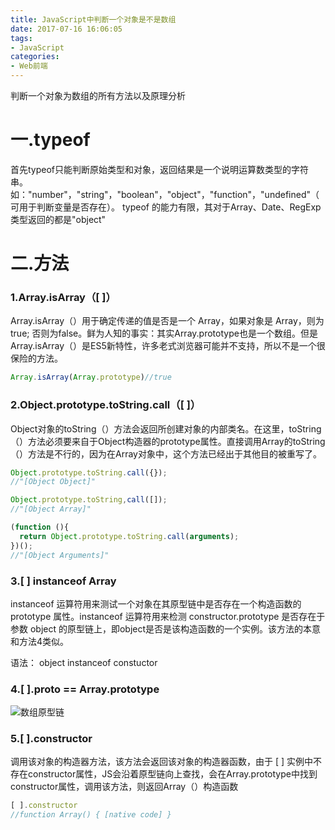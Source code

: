 ```yaml
---
title: JavaScript中判断一个对象是不是数组
date: 2017-07-16 16:06:05
tags:
- JavaScript
categories:
- Web前端
---
```

判断一个对象为数组的所有方法以及原理分析
<!--more-->
# 一.typeof
首先typeof只能判断原始类型和对象，返回结果是一个说明运算数类型的字符串。如："number"，"string"，"boolean"，"object"，"function"，"undefined"（可用于判断变量是否存在）。 typeof 的能力有限，其对于Array、Date、RegExp类型返回的都是"object"

# 二.方法
### 1.Array.isArray（[ ]）
Array.isArray（）用于确定传递的值是否是一个 Array，如果对象是 Array，则为true; 否则为false。鲜为人知的事实：其实Array.prototype也是一个数组。但是Array.isArray（）是ES5新特性，许多老式浏览器可能并不支持，所以不是一个很保险的方法。
```javascript
Array.isArray(Array.prototype)//true
```
### 2.Object.prototype.toString.call（[ ]）
Object对象的toString（）方法会返回所创建对象的内部类名。在这里，toString（）方法必须要来自于Object构造器的prototype属性。直接调用Array的toString（）方法是不行的，因为在Array对象中，这个方法已经出于其他目的被重写了。
```javascript
Object.prototype.toString.call({});
//"[Object Object]"

Object.prototype.toString,call([]);
//"[Object Array]"

(function (){
  return Object.prototype.toString.call(arguments);
})();
//"[Object Arguments]"
```
### 3.[ ] instanceof Array
instanceof 运算符用来测试一个对象在其原型链中是否存在一个构造函数的 prototype 属性。instanceof 运算符用来检测 constructor.prototype 是否存在于参数 object 的原型链上，即object是否是该构造函数的一个实例。该方法的本意和方法4类似。

语法： object  instanceof  constuctor

### 4.[ ].__proto__ == Array.prototype
![数组原型链](http://main.libaozhi.com/p01.png)
### 5.[ ].constructor  
调用该对象的构造器方法，该方法会返回该对象的构造器函数，由于 [ ] 实例中不存在constructor属性，JS会沿着原型链向上查找，会在Array.prototype中找到constructor属性，调用该方法，则返回Array（）构造函数
 ```javascript
 [ ].constructor
 //function Array() { [native code] }
```
